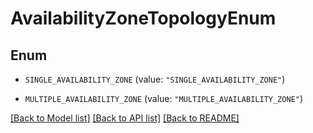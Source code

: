 # AvailabilityZoneTopologyEnum

## Enum


* `SINGLE_AVAILABILITY_ZONE` (value: `"SINGLE_AVAILABILITY_ZONE"`)

* `MULTIPLE_AVAILABILITY_ZONE` (value: `"MULTIPLE_AVAILABILITY_ZONE"`)


[[Back to Model list]](../README.md#documentation-for-models) [[Back to API list]](../README.md#documentation-for-api-endpoints) [[Back to README]](../README.md)



